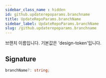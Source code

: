 ```yaml
---
sidebar_class_name : hidden
id: github.updaterepoparams.branchname
title: UpdateRepoParams.branchName
sidebar_label: UpdateRepoParams.branchName
slug: /github.updaterepoparams.branchname
---
```






브랜치 이름입니다. 기본값은 'design-token'입니다.

## Signature

```typescript
branchName?: string;
```
